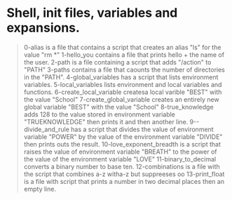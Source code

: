 # Shell, init files, variables and expansions.
> 0-alias is a file that contains a script that creates an alias "ls" for the value "rm *"
> 1-hello_you contains a file that prints hello + the name of the user.
> 2-path is a file containing a script that adds "/action" to "PATH"
> 3-paths contains a file that caounts the number of directories in the "PATH".
> 4-global_variables has a script that lists environment variables.
> 5-local_variables lists environment  and local variables and functions.
> 6-create_local_variable createsa local varible "BEST" with the value "School"
> 7-create_global_variable creates an entirely new global variable "BEST" with the value "School"
> 8-true_knowledge adds 128 to the value stored in environment variable "TRUEKNOWLEDGE" then prints it and then another line.
> 9--divide_and_rule has a script that divides the value of environment variable "POWER" by the value of the environment variable "DIVIDE" then prints outs the result.
> 10-love_exponent_breadth is a script that raises the value of environment variable "BREATH" to the power of the value of the environment variable "LOVE"
> 11-binary_to_decimal converts a binary number to base ten.
> 12-combinations is a file with the script that combines a-z witha-z but suppreeses oo
> 13-print_float is a file with script that prints a number in two decimal places then an empty line.
